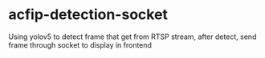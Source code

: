 # acfip-detection-socket
Using yolov5 to detect frame that get from RTSP stream, after detect, send frame through socket to display in frontend
